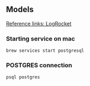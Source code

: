 ## Models

[Reference links: LogRocket](https://blog.logrocket.com/crud-rest-api-node-js-express-postgresql/)

### Starting service on mac

    brew services start postgresql

### POSTGRES connection

    psql postgres

